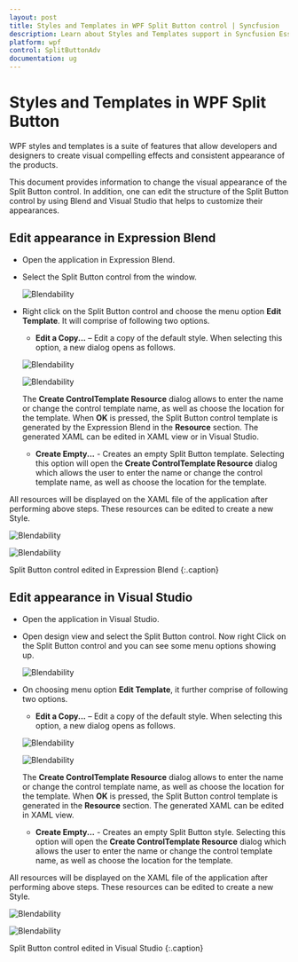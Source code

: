 ```yaml
---
layout: post
title: Styles and Templates in WPF Split Button control | Syncfusion
description: Learn about Styles and Templates support in Syncfusion Essential Studio WPF Split Button control, its elements and more.
platform: wpf
control: SplitButtonAdv
documentation: ug
---
```


# Styles and Templates in WPF Split Button

WPF styles and templates is a suite of features that allow developers and designers to create visual compelling effects and consistent appearance of the products. 

This document provides information to change the visual appearance of the Split Button control. In addition, one can edit the structure of the Split Button control by using Blend and Visual Studio that helps to customize their appearances.

## Edit appearance in Expression Blend

* Open the application in Expression Blend.
* Select the Split Button control from the window.

    ![Blendability](Blendability_images/Blendability_img1.png)

* Right click on the Split Button control and choose the menu option **Edit Template**. It will comprise of following two options.
    * **Edit a Copy...** – Edit a copy of the default style. When selecting this option, a new dialog opens as follows.

    ![Blendability](Blendability_images/Blendability_img2.png)

    ![Blendability](Blendability_images/Blendability_img3.png)

   The **Create ControlTemplate Resource** dialog allows to enter the name or change the control template name, as well as choose the location for the template. When **OK** is pressed, the Split Button control template is generated by the Expression Blend in the **Resource** section. The generated XAML can be edited in XAML view or in Visual Studio.

    * **Create Empty...** - Creates an empty Split Button template. Selecting this option will open the **Create ControlTemplate Resource** dialog which allows the user to enter the name or change the control template name, as well as choose the location for the template.

All resources will be displayed on the XAML file of the application after performing above steps. These resources can be edited to create a new Style.

![Blendability](Blendability_images/Blendability_img5.png)

![Blendability](Blendability_images/Blendability_img4.png)

Split Button control edited in Expression Blend
{:.caption}

## Edit appearance in Visual Studio

* Open the application in Visual Studio.
* Open design view and select the Split Button control. Now right Click on the Split Button control and you can see some menu options showing up.

    ![Blendability](Blendability_images/Blendability_img6.png)

* On choosing menu option **Edit Template**, it further comprise of following two options.
    * **Edit a Copy...** – Edit a copy of the default style. When selecting this option, a new dialog opens as follows.

    ![Blendability](Blendability_images/Blendability_img7.png)

    ![Blendability](Blendability_images/Blendability_img8.png)

    The **Create ControlTemplate Resource** dialog allows to enter the name or change the control template name, as well as choose the location for the template. When **OK** is pressed, the Split Button control template is generated in the **Resource** section. The generated XAML can be edited in XAML view.

   * **Create Empty...** - Creates an empty Split Button style. Selecting this option will open the **Create ControlTemplate Resource** dialog which allows the user to enter the name or change the control template name, as well as choose the location for the template.

All resources will be displayed on the XAML file of the application after performing above steps. These resources can be edited to create a new Style.

![Blendability](Blendability_images/Blendability_img9.png)

![Blendability](Blendability_images/Blendability_img10.png)

Split Button control edited in Visual Studio
{:.caption}




